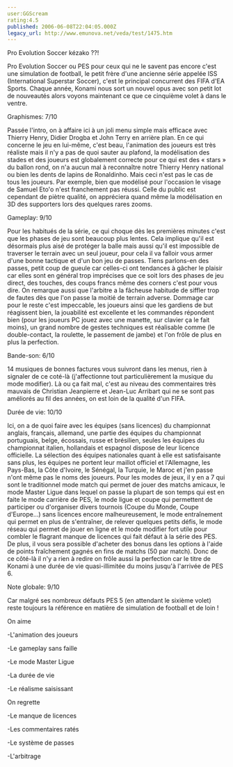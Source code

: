 ```yaml
---
user:GGScream
rating:4.5
published: 2006-06-08T22:04:05.000Z
legacy_url: http://www.emunova.net/veda/test/1475.htm
---
```

Pro Evolution Soccer kézako ??!  

Pro Evolution Soccer ou PES pour ceux qui ne le savent pas encore c'est une simulation de football, le petit frère d'une ancienne série appelée ISS (International Superstar Soccer), c'est le principal concurrent des FIFA d'EA Sports. Chaque année, Konami nous sort un nouvel opus avec son petit lot de nouveautés alors voyons maintenant ce que ce cinquième volet à dans le ventre.  

  

Graphismes: 7/10  

Passée l'intro, on à affaire ici à un joli menu simple mais efficace avec Thierry Henry, Didier Drogba et John Terry en arrière plan. En ce qui concerne le jeu en lui-même, c'est beau, l'animation des joueurs est très réaliste mais il n'y a pas de quoi sauter au plafond, la modélisation des stades et des joueurs est globalement correcte pour ce qui est des « stars » du ballon rond, on n'a aucun mal à reconnaître notre Thierry Henry national ou bien les dents de lapins de Ronaldinho. Mais ceci n'est pas le cas de tous les joueurs. Par exemple, bien que modélisé pour l'occasion le visage de Samuel Eto'o n'est franchement pas réussi. Celle du public est cependant de piètre qualité, on appréciera quand même la modélisation en 3D des supporters lors des quelques rares zooms.  

  

Gameplay: 9/10  

Pour les habitués de la série, ce qui choque dès les premières minutes c'est que les phases de jeu sont beaucoup plus lentes. Cela implique qu'il est désormais plus aisé de protéger la balle mais aussi qu'il est impossible de traverser le terrain avec un seul joueur, pour cela il va falloir vous armer d'une bonne tactique et d'un bon jeu de passes. Tiens parlons-en des passes, petit coup de gueule car celles-ci ont tendances à gâcher le plaisir car elles sont en général trop imprécises que ce soit lors des phases de jeu direct, des touches, des coups francs même des corners c'est pour vous dire. On remarque aussi que l'arbitre a la fâcheuse habitude de siffler trop de fautes dès que l'on passe la moitié de terrain adverse. Dommage car pour le reste c'est impeccable, les joueurs ainsi que les gardiens de but réagissent bien, la jouabilité est excellente et les commandes répondent bien (pour les joueurs PC jouez avec une manette, sur clavier ça le fait moins), un grand nombre de gestes techniques est réalisable comme (le double-contact, la roulette, le passement de jambe) et l'on frôle de plus en plus la perfection.  

  

Bande-son: 6/10  

14 musiques de bonnes factures vous suivront dans les menus, rien à signaler de ce coté-là (j'affectionne tout particulièrement la musique du mode modifier). Là ou ça fait mal, c'est au niveau des commentaires très mauvais de Christian Jeanpierre et Jean-Luc Arribart qui ne se sont pas améliorés au fil des années, on est loin de la qualité d'un FIFA.  

  

Durée de vie: 10/10  

Ici, on a de quoi faire avec les équipes (sans licences) du championnat anglais, français, allemand, une partie des équipes du championnat portuguais, belge, écossais, russe et brésilien, seules les équipes du championnat italien, hollandais et espagnol dispose de leur licence officielle. La sélection des équipes nationales quant à elle est satisfaisante sans plus, les équipes ne portent leur maillot officiel et l'Allemagne, les Pays-Bas, la Côte d'Ivoire, le Sénégal, la Turquie, le Maroc et j'en passe n'ont même pas le noms des joueurs. Pour les modes de jeux, il y en a 7 qui sont le traditionnel mode match qui permet de jouer des matchs amicaux, le mode Master Ligue dans lequel on passe la plupart de son temps qui est en faite le mode carrière de PES, le mode ligue et coupe qui permettent de participer ou d'organiser divers tournois (Coupe du Monde, Coupe d'Europe...) sans licences encore malheureusement, le mode entraînement qui permet en plus de s'entraîner, de relever quelques petits défis, le mode réseau qui permet de jouer en ligne et le mode modifier fort utile pour combler le flagrant manque de licences qui fait défaut à la série des PES. De plus, il vous sera possible d'acheter des bonus dans les options à l'aide de points fraîchement gagnés en fins de matchs (50 par match). Donc de ce côté-là il n'y a rien à redire on frôle aussi la perfection car le titre de Konami à une durée de vie quasi-illimitée du moins jusqu'à l'arrivée de PES 6\.  

  

Note globale: 9/10   

Car malgré ses nombreux défauts PES 5 (en attendant le sixième volet) reste toujours la référence en matière de simulation de football et de loin !   

  

On aime  

-L'animation des joueurs  

-Le gameplay sans faille  

-Le mode Master Ligue  

-La durée de vie  

-Le réalisme saisissant  

  

On regrette  

-Le manque de licences  

-Les commentaires ratés  

-Le système de passes  

-L'arbitrage